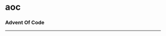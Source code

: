 # aoc
### Advent Of Code

---

<!--- advent_readme_stars table --->

<!--- advent_readme_stars_2021 table --->

<!--- advent_readme_stars_2021 table --->
